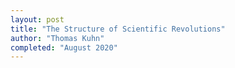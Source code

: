 ```yaml
---
layout: post
title: "The Structure of Scientific Revolutions"
author: "Thomas Kuhn"
completed: "August 2020"
---
```


